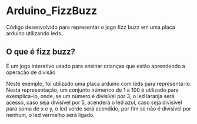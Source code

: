 <h1>Arduino_FizzBuzz</h1>
<p>Código desenvolvido para representar o jogo fizz buzz em uma placa arduino utilizando leds.</p>

<h2>O que é fizz buzz?</h2>

<p>É um jogo interativo usado para ensinar crianças que estão aprendendo a operação de divisão</p>
<p>Neste exemplo, foi utilizado uma placa arduino com leds para representá-lo. Nesta representação, um conjunto númerico de 1 a 100 é utilizado para exemplica-lo, onde, se um número é divisível por 3, o led laranja será acesso, caso seja divisível por 5, acenderá o led azul, caso seja divisível para soma de x e y, o led verde será acendido, por fim se não é divisível por nenhum, o led vermelho será ligado.</p>
